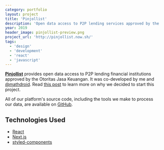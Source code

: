 ```yaml
---
category: portfolio
layout: project
title: 'Pinjollist'
description: 'Open data access to P2P lending services approved by the Indonesian Financial Services Authority (OJK).'
year: 2019
header_image: pinjollist-preview.png
project_url: 'http://pinjollist.now.sh/'
tags:
  - 'design'
  - 'development'
  - 'react'
  - 'javascript'
---
```


[**Pinjollist**](http://pinjollist.now.sh/) provides open data access to P2P lending financial institutions approved by the Otoritas Jasa Keuangan. It was co-developed by me and [@mathdroid](https://mathdroid.xyz). Read [this post](https://resir014.xyz/posts/2019/08/03/the-ojk-needs-to-cut-it-out-with-their-inconsistent-data-practices/) to learn more on why we decided to start this project.

All of our platform's source code, including the tools we make to process our data, are available on [GitHub](https://github.com/pinjollist/pinjollist).

## Technologies Used

- [React](https://reactjs.org/)
- [Next.js](https://nextjs.org/)
- [styled-components](https://styled-components.com/)
